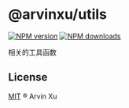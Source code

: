 # @arvinxu/utils

[![NPM version][version-image]][version-url] [![NPM downloads][download-image]][download-url]

相关的工具函数

## License

[MIT](../../LICENSE) ® Arvin Xu

<!-- npm url -->

[version-image]: http://img.shields.io/npm/v/@arvinxu/utils.svg?color=deepgreen&label=latest
[version-url]: http://npmjs.org/package/@arvinxu/utils
[download-image]: https://img.shields.io/npm/dm/@arvinxu/utils.svg
[download-url]: https://npmjs.org/package/@arvinxu/utils

